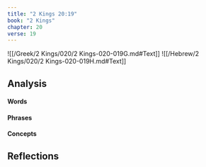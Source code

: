 ```yaml
---
title: "2 Kings 20:19"
book: "2 Kings"
chapter: 20
verse: 19
---
```

![[/Greek/2 Kings/020/2 Kings-020-019G.md#Text]]
![[/Hebrew/2 Kings/020/2 Kings-020-019H.md#Text]]

## Analysis

#### Words

#### Phrases

#### Concepts

## Reflections
